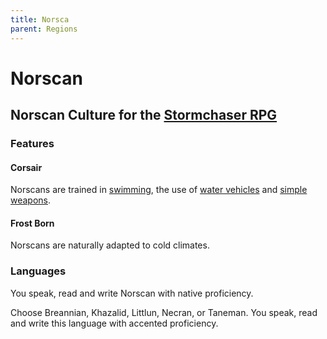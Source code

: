 ```yaml
---
title: Norsca
parent: Regions
---
```


# Norscan

## Norscan Culture for the [Stormchaser RPG](https://stormchaserroleplaying.com/stormchaserRPG/)

### Features

#### Corsair
Norscans are trained in [swimming](https://stormchaserroleplaying.com/stormchaserRPG/Skills/Athletics/#swimming), the use of [water vehicles](https://stormchaserroleplaying.com/stormchaserRPG/Equipment/Tools/Vehicles/) and [simple weapons](https://stormchaserroleplaying.com/stormchaserRPG/Equipment/Weapons/Simple/).

#### Frost Born
Norscans are naturally adapted to cold climates.

### Languages
You speak, read and write Norscan with native proficiency.

Choose Breannian, Khazalid, Littlun, Necran, or Taneman. You speak, read and write this language with accented proficiency.
